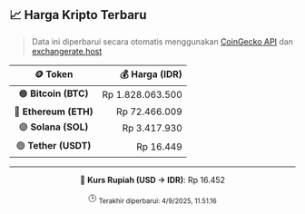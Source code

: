 

<!-- HARGA_KRIPTO -->
## 📈 Harga Kripto Terbaru

> Data ini diperbarui secara otomatis menggunakan [CoinGecko API](https://www.coingecko.com/) dan [exchangerate.host](https://exchangerate.host/)

<div align="center">

| 🪙 Token | 💰 Harga (IDR) |
|:------:|---------------:|
| 🟠 **Bitcoin (BTC)**   | Rp 1.828.063.500 |
| 🔵 **Ethereum (ETH)**  | Rp 72.466.009 |
| 🟣 **Solana (SOL)**    | Rp 3.417.930 |
| 🟢 **Tether (USDT)**   | Rp 16.449 |

---

💱 **Kurs Rupiah (USD → IDR)**: Rp 16.452

🕒 <sub>Terakhir diperbarui: 4/9/2025, 11.51.16</sub>

</div>
<!-- /HARGA_KRIPTO -->